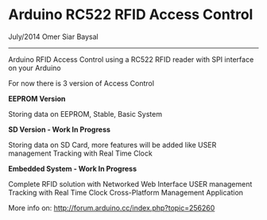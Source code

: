Arduino RC522 RFID Access Control
=======
July/2014 Omer Siar Baysal

--------

Arduino RFID Access Control using a RC522 RFID 
reader with SPI interface on your Arduino

For now there is 3 version of Access Control

**EEPROM Version**

Storing data on EEPROM, Stable, Basic System

**SD Version - Work In Progress**

Storing data on SD Card, more features will be added like 
USER management
Tracking with Real Time Clock

**Embedded System - Work In Progress**

Complete RFID solution with
Networked Web Interface
USER management
Tracking with Real Time Clock
Cross-Platform Management Application

More info on: 
http://forum.arduino.cc/index.php?topic=256260